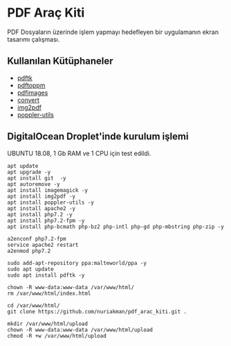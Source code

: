 # PDF Araç Kiti

PDF Dosyaların üzerinde işlem yapmayı hedefleyen bir uygulamanın ekran tasarımı çalışması.

## Kullanılan Kütüphaneler
- [pdftk](https://www.pdflabs.com/docs/pdftk-man-page/)
- [pdftoppm](https://linux.die.net/man/1/pdftoppm)
- [pdfimages](https://www.mankier.com/1/pdfimages)
- [convert](https://imagemagick.org/script/convert.php)
- [img2pdf](https://gitlab.mister-muffin.de/josch/img2pdf)
- [poppler-utils](https://www.mankier.com/package/poppler-utils) 

## DigitalOcean Droplet'inde kurulum işlemi

UBUNTU 18.08, 1 Gb RAM ve 1 CPU için test edildi.

```
apt update
apt upgrade -y
apt install git  -y
apt autoremove -y
apt install imagemagick -y
apt install img2pdf -y
apt install poppler-utils -y
apt install apache2 -y
apt install php7.2 -y
apt install php7.2-fpm -y
apt install php-bcmath php-bz2 php-intl php-gd php-mbstring php-zip -y

a2enconf php7.2-fpm
service apache2 restart
a2enmod php7.2

sudo add-apt-repository ppa:malteworld/ppa -y
sudo apt update
sudo apt install pdftk -y

chown -R www-data:www-data /var/www/html/
rm /var/www/html/index.html

cd /var/www/html/
git clone https://github.com/nuriakman/pdf_arac_kiti.git .

mkdir /var/www/html/upload
chown -R www-data:www-data /var/www/html/upload
chmod -R +w /var/www/html/upload

```